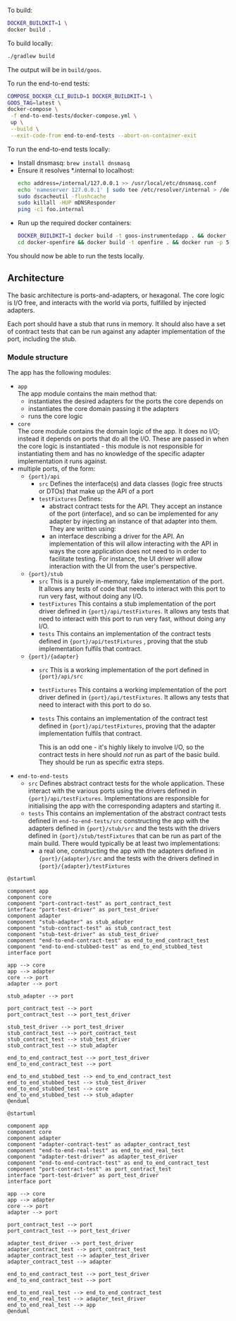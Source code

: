 To build:

```bash
DOCKER_BUILDKIT=1 \
docker build .
```

To build locally:

```bash
./gradlew build
```

The output will be in `build/goos`.

To run the end-to-end tests:

```bash
COMPOSE_DOCKER_CLI_BUILD=1 DOCKER_BUILDKIT=1 \
GOOS_TAG=latest \
docker-compose \
 -f end-to-end-tests/docker-compose.yml \
 up \
 --build \
 --exit-code-from end-to-end-tests --abort-on-container-exit
```

To run the end-to-end tests locally:

* Install dnsmasq: `brew install dnsmasq`
* Ensure it resolves *.internal to localhost:
  ```bash
  echo address=/internal/127.0.0.1 >> /usr/local/etc/dnsmasq.conf
  echo 'nameserver 127.0.0.1' | sudo tee /etc/resolver/internal > /dev/null
  sudo dscacheutil -flushcache
  sudo killall -HUP mDNSResponder
  ping -c1 foo.internal
* Run up the required docker containers:
  ```bash
  DOCKER_BUILDKIT=1 docker build -t goos-instrumentedapp . && docker run -p 1234:1234 goos-instrumentedapp
  cd docker-openfire && docker build -t openfire . && docker run -p 5222:5222 -p 9090:9090 -h auctionhost.internal openfire
  ```

You should now be able to run the tests locally.

## Architecture

The basic architecture is ports-and-adapters, or hexagonal. The core logic is I/O free, and
interacts with the world via ports, fulfilled by injected adapters.

Each port should have a stub that runs in memory. It should also have a set of contract tests that
can be run against any adapter implementation of the port, including the stub.

### Module structure

The app has the following modules:

- `app`  
  The app module contains the main method that:
    - instantiates the desired adapters for the ports the core depends on
    - instantiates the core domain passing it the adapters
    - runs the core logic
- `core`  
  The core module contains the domain logic of the app. It does no I/O; instead it depends on ports
  that do all the I/O. These are passed in when the core logic is instantiated - this module is not
  responsible for instantiating them and has no knowledge of the specific adapter implementation it
  runs against.
- multiple ports, of the form:
    - `{port}/api`
        - `src`
          Defines the interface(s) and data classes (logic free structs or DTOs) that make up the
          API of a port
        - `testFixtures`
          Defines:
            - abstract contract tests for the API. They accept an instance of the port (interface),
              and so can be implemented for any adapter by injecting an instance of that adapter
              into them. They are written using:
            - an interface describing a driver for the API. An implementation of this will allow
              interacting with the API in ways the core application does not need to in order to
              facilitate testing. For instance, the UI driver will allow interaction with the UI
              from the user's perspective.
    - `{port}/stub`
        - `src`
          This is a purely in-memory, fake implementation of the port. It allows any tests of code
          that needs to interact with this port to run very fast, without doing any I/O.
        - `testFixtures`
          This contains a stub implementation of the port driver defined
          in `{port}/api/testFixtures`. It allows any tests that need to interact with this port to
          run very fast, without doing any I/O.
        - `tests`
          This contains an implementation of the contract tests defined in `{port}/api/testFixtures`
          , proving that the stub implementation fulfils that contract.
    - `{port}/{adapter}`
        - `src`
          This is a working implementation of the port defined in `{port}/api/src`
        - `testFixtures`
          This contains a working implementation of the port driver defined in
          `{port}/api/testFixtures`. It allows any tests that need to interact with this port to do
          so.
        - `tests`
          This contains an implementation of the contract test defined in `{port}/api/testFixtures`,
          proving that the adapter implementation fulfils that contract.

          This is an odd one - it's highly likely to involve I/O, so the contract tests in here
          should *not* run as part of the basic build. They should be run as specific extra steps.
- `end-to-end-tests`
    - `src`
      Defines abstract contract tests for the whole application. These interact with the various
      ports using the drivers defined in `{port}/api/testFixtures`. Implementations are responsible
      for initialising the app with the corresponding adapters and starting it.
    - `tests`
      This contains an implementation of the abstract contract tests defined in
      `end-to-end-tests/src` constructing the app with the adapters defined in `{port}/stub/src`
      and the tests with the drivers defined in `{port}/stub/testFixtures` that can be run as part
      of the main build. There would typically be at least two implementations:
        - a real one, constructing the app with the adapters defined in `{port}/{adapter}/src` and
          the tests with the drivers defined in `{port}/{adapter}/testFixtures`

```plantuml
@startuml

component app
component core
component "port-contract-test" as port_contract_test
interface "port-test-driver" as port_test_driver
component adapter
component "stub-adapter" as stub_adapter
component "stub-contract-test" as stub_contract_test
component "stub-test-driver" as stub_test_driver
component "end-to-end-contract-test" as end_to_end_contract_test
component "end-to-end-stubbed-test" as end_to_end_stubbed_test
interface port

app --> core
app --> adapter
core --> port
adapter --> port

stub_adapter --> port

port_contract_test --> port
port_contract_test --> port_test_driver

stub_test_driver --> port_test_driver
stub_contract_test --> port_contract_test
stub_contract_test --> stub_test_driver
stub_contract_test --> stub_adapter

end_to_end_contract_test --> port_test_driver
end_to_end_contract_test --> port

end_to_end_stubbed_test --> end_to_end_contract_test
end_to_end_stubbed_test --> stub_test_driver
end_to_end_stubbed_test --> core
end_to_end_stubbed_test --> stub_adapter
@enduml
```

```plantuml
@startuml

component app
component core
component adapter
component "adapter-contract-test" as adapter_contract_test
component "end-to-end-real-test" as end_to_end_real_test
component "adapter-test-driver" as adapter_test_driver
component "end-to-end-contract-test" as end_to_end_contract_test
component "port-contract-test" as port_contract_test
interface "port-test-driver" as port_test_driver
interface port

app --> core
app --> adapter
core --> port
adapter --> port

port_contract_test --> port
port_contract_test --> port_test_driver

adapter_test_driver --> port_test_driver
adapter_contract_test --> port_contract_test
adapter_contract_test --> adapter_test_driver
adapter_contract_test --> adapter

end_to_end_contract_test --> port_test_driver
end_to_end_contract_test --> port

end_to_end_real_test --> end_to_end_contract_test
end_to_end_real_test --> adapter_test_driver
end_to_end_real_test --> app
@enduml
```

